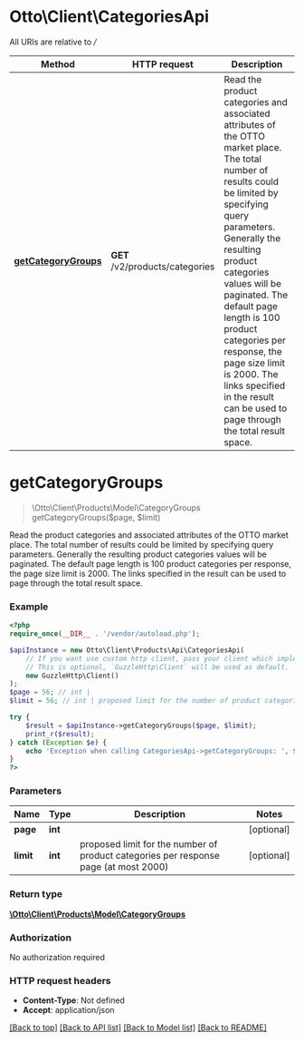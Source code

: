 # Otto\Client\CategoriesApi

All URIs are relative to */*

Method | HTTP request | Description
------------- | ------------- | -------------
[**getCategoryGroups**](CategoriesApi.md#getcategorygroups) | **GET** /v2/products/categories | Read the product categories and associated attributes of the OTTO market place. The total number of results could be limited by specifying query parameters. Generally the resulting product categories values will be paginated. The default page length is 100 product categories per response, the page size limit is 2000. The links specified in the result can be used to page through the total result space.

# **getCategoryGroups**
> \Otto\Client\Products\Model\CategoryGroups getCategoryGroups($page, $limit)

Read the product categories and associated attributes of the OTTO market place. The total number of results could be limited by specifying query parameters. Generally the resulting product categories values will be paginated. The default page length is 100 product categories per response, the page size limit is 2000. The links specified in the result can be used to page through the total result space.

### Example
```php
<?php
require_once(__DIR__ . '/vendor/autoload.php');

$apiInstance = new Otto\Client\Products\Api\CategoriesApi(
    // If you want use custom http client, pass your client which implements `GuzzleHttp\ClientInterface`.
    // This is optional, `GuzzleHttp\Client` will be used as default.
    new GuzzleHttp\Client()
);
$page = 56; // int | 
$limit = 56; // int | proposed limit for the number of product categories per response page  (at most 2000)

try {
    $result = $apiInstance->getCategoryGroups($page, $limit);
    print_r($result);
} catch (Exception $e) {
    echo 'Exception when calling CategoriesApi->getCategoryGroups: ', $e->getMessage(), PHP_EOL;
}
?>
```

### Parameters

Name | Type | Description  | Notes
------------- | ------------- | ------------- | -------------
 **page** | **int**|  | [optional]
 **limit** | **int**| proposed limit for the number of product categories per response page  (at most 2000) | [optional]

### Return type

[**\Otto\Client\Products\Model\CategoryGroups**](../Model/CategoryGroups.md)

### Authorization

No authorization required

### HTTP request headers

 - **Content-Type**: Not defined
 - **Accept**: application/json

[[Back to top]](#) [[Back to API list]](../../README.md#documentation-for-api-endpoints) [[Back to Model list]](../../README.md#documentation-for-models) [[Back to README]](../../README.md)


